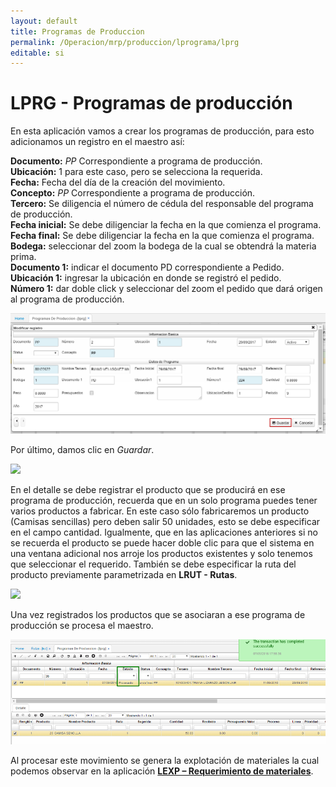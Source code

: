 ```yaml
---
layout: default
title: Programas de Produccion
permalink: /Operacion/mrp/produccion/lprograma/lprg
editable: si
---
```


# LPRG - Programas de producción

En esta aplicación vamos a crear los programas de producción, para esto adicionamos un registro en el maestro así:  

**Documento:** _PP_ Correspondiente a programa de producción.  
**Ubicación:** 1 para este caso, pero se selecciona la requerida.  
**Fecha:** Fecha del día de la creación del movimiento.  
**Concepto:** _PP_ Correspondiente a programa de producción.  
**Tercero:** Se diligencia el número de cédula del responsable del programa de producción.  
**Fecha inicial:** Se debe diligenciar la fecha en la que comienza el programa.  
**Fecha final:** Se debe diligenciar la fecha en la que comienza el programa.  
**Bodega:** seleccionar del zoom la bodega de la cual se obtendrá la materia prima.  
**Documento 1:** indicar el documento PD correspondiente a Pedido.  
**Ubicación 1:** ingresar la ubicación en donde se registró el pedido.  
**Número 1:** dar doble click y seleccionar del zoom el pedido que dará origen al programa de producción.  

![](lprg1.png)


Por último, damos clic en _Guardar_.  

![](lprg2.png)

En el detalle se debe registrar el producto que se producirá en ese programa de producción, recuerda que en un solo programa puedes tener varios productos a fabricar. En este caso sólo fabricaremos un producto (Camisas sencillas) pero deben salir 50 unidades, esto se debe especificar en el campo cantidad. Igualmente, que en las aplicaciones anteriores si no se recuerda el producto se puede hacer doble clic para que el sistema en una ventana adicional nos arroje los productos existentes y solo tenemos que seleccionar el requerido. También se debe especificar la ruta del producto previamente parametrizada en **LRUT - Rutas**.  

![](lprg3.png)

Una vez registrados los productos que se asociaran a ese programa de producción se procesa el maestro.

![](lprg4.png)

Al procesar este movimiento se genera la explotación de materiales la cual podemos observar en la aplicación [**LEXP – Requerimiento de materiales**](http://docs.oasiscom.com/Operacion/mrp/produccion/lmaterial/lexp). 
